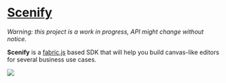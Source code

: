 # [Scenify](https://github.com/scenify/scenify-sdk)

_Warning: this project is a work in progress, API might change without notice._

**Scenify** is a [fabric.js](https://nextjs.org) based SDK that will help you build canvas-like editors for several business use cases.

![](/public/preview.png)
